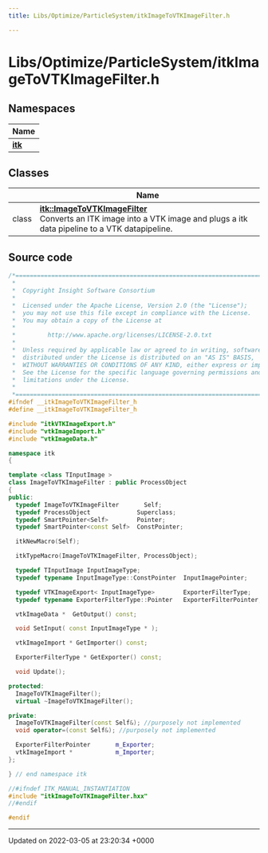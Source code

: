 ```yaml
---
title: Libs/Optimize/ParticleSystem/itkImageToVTKImageFilter.h

---
```


# Libs/Optimize/ParticleSystem/itkImageToVTKImageFilter.h



## Namespaces

| Name           |
| -------------- |
| **[itk](../Namespaces/namespaceitk.md)**  |

## Classes

|                | Name           |
| -------------- | -------------- |
| class | **[itk::ImageToVTKImageFilter](../Classes/classitk_1_1ImageToVTKImageFilter.md)** <br>Converts an ITK image into a VTK image and plugs a itk data pipeline to a VTK datapipeline.  |




## Source code

```cpp
/*=========================================================================
 *
 *  Copyright Insight Software Consortium
 *
 *  Licensed under the Apache License, Version 2.0 (the "License");
 *  you may not use this file except in compliance with the License.
 *  You may obtain a copy of the License at
 *
 *         http://www.apache.org/licenses/LICENSE-2.0.txt
 *
 *  Unless required by applicable law or agreed to in writing, software
 *  distributed under the License is distributed on an "AS IS" BASIS,
 *  WITHOUT WARRANTIES OR CONDITIONS OF ANY KIND, either express or implied.
 *  See the License for the specific language governing permissions and
 *  limitations under the License.
 *
 *=========================================================================*/
#ifndef __itkImageToVTKImageFilter_h
#define __itkImageToVTKImageFilter_h

#include "itkVTKImageExport.h"
#include "vtkImageImport.h"
#include "vtkImageData.h"

namespace itk
{

template <class TInputImage >
class ImageToVTKImageFilter : public ProcessObject
{
public:
  typedef ImageToVTKImageFilter       Self;
  typedef ProcessObject             Superclass;
  typedef SmartPointer<Self>        Pointer;
  typedef SmartPointer<const Self>  ConstPointer;

  itkNewMacro(Self);

  itkTypeMacro(ImageToVTKImageFilter, ProcessObject);

  typedef TInputImage InputImageType;
  typedef typename InputImageType::ConstPointer  InputImagePointer;

  typedef VTKImageExport< InputImageType>        ExporterFilterType;
  typedef typename ExporterFilterType::Pointer   ExporterFilterPointer;

  vtkImageData *  GetOutput() const;

  void SetInput( const InputImageType * );

  vtkImageImport * GetImporter() const;

  ExporterFilterType * GetExporter() const;

  void Update();

protected:
  ImageToVTKImageFilter();
  virtual ~ImageToVTKImageFilter();

private:
  ImageToVTKImageFilter(const Self&); //purposely not implemented
  void operator=(const Self&); //purposely not implemented

  ExporterFilterPointer       m_Exporter;
  vtkImageImport *            m_Importer;
};

} // end namespace itk

//#ifndef ITK_MANUAL_INSTANTIATION
#include "itkImageToVTKImageFilter.hxx"
//#endif

#endif
```


-------------------------------

Updated on 2022-03-05 at 23:20:34 +0000
